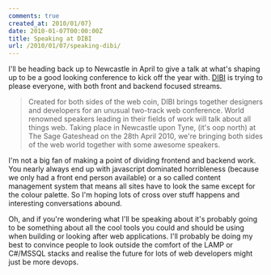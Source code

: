 ```yaml
---
comments: true
created_at: 2010/01/07}
date: 2010-01-07T00:00:00Z
title: Speaking at DIBI
url: /2010/01/07/speaking-dibi/
---
```


I'll be heading back up to Newcastle in April to give a talk at what's shaping up to be a good looking conference to kick off the year with. [DIBI](http://www.whatisdibi.com/) is trying to please everyone, with both front and backend focused streams.

> Created for both sides of the web coin, DIBI brings together designers and developers for an unusual two-track web conference. World renowned speakers leading in their fields of work will talk about all things web. Taking place in Newcastle upon Tyne, (it's oop north) at The Sage Gateshead on the 28th April 2010, we're bringing both sides of the web world together with some awesome speakers.

I'm not a big fan of making a point of dividing frontend and backend work. You nearly always end up with javascript dominated horribleness (because we only had a front end person available) or a so called content management system that means all sites have to look the same except for the colour palette. So I'm hoping lots of cross over stuff happens and interesting conversations abound.

Oh, and if you're wondering what I'll be speaking about it's probably going to be something about all the cool tools you could and should be using when building or looking after web applications. I'll probably be doing my best to convince people to look outside the comfort of the LAMP or C\#/MSSQL stacks and realise the future for lots of web developers might just be more devops.
